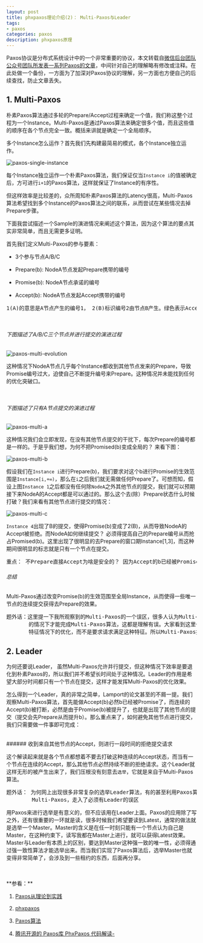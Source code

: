 ```yaml
---
layout: post
title: phxpaxos理论介绍(2)： Multi-Paxos与Leader
tags:
- paxos
categories: paxos
description: phxpaxos原理
---
```



Paxos协议是分布式系统设计中的一个非常重要的协议，本文转载自[微信后台团队公众号团队所发表一系列Paxos的文章](https://mp.weixin.qq.com/s/WEi2kojApSP8PBupdP_8yw)，中间针对自己的理解略有修改或注释。在此处做一个备份，一方面为了加深对Paxos协议的理解，另一方面也方便自己的后续查找，防止文章丢失。


<!-- more -->

## 1. Multi-Paxos
朴素Paxos算法通过多轮的Prepare/Accept过程来确定一个值，我们称这整个过程为一个Instance。Multi-Paxos是通过Paxos算法来确定很多个值，而且这些值的顺序在各个节点完全一致。概括来讲就是确定一个全局顺序。

多个Instance怎么运作？首先我们先构建最简易的模式，各个Instance独立运作。

![paxos-single-instance](https://ivanzz1001.github.io/records/assets/img/paxos/paxos_single_instance.png)

每个Instance独立运作一个朴素Paxos算法，我们保证仅当```Instance i```的值被确定后，方可进行```i+1```的Paxos算法，这样就保证了Instance的有序性。

但这样效率是比较差的，众所周知朴素Paxos算法的Latency很高，Multi-Paxos算法希望找到多个Instance的Paxos算法之间的联系，从而尝试在某些情况去掉Prepare步骤。

下面我尝试描述一个Sample的演进情况来阐述这个算法，因为这个算法的要点其实非常简单，而且无需更多证明。

首先我们定义Multi-Paxos的参与要素：

* 3个参与节点A/B/C

* Prepare(b): NodeA节点发起Prepare携带的编号

* Promise(b): NodeA节点承诺的编号

* Accept(b): NodeA节点发起Accept携带的编号

<pre>
1(A)的意思是A节点产生的编号1， 2(B)标识编号2由节点B产生。绿色表示Accept通过，红色表示拒绝。
</pre>

<br />

###### 下图描述了A/B/C三个节点并进行提交的演进过程

![paxos-multi-evolution](https://ivanzz1001.github.io/records/assets/img/paxos/paxos_multi_evolution.jpg)

这种情况下NodeA节点几乎每个Instance都收到其他节点发来的Prepare，导致Promise编号过大，迫使自己不断提升编号来Prepare。这种情况并未能找到任何的优化突破口。

<br />

###### 下图描述了只有A节点提交的演进过程

![paxos-multi-a](https://ivanzz1001.github.io/records/assets/img/paxos/paxos_multi_a.jpg)

这种情况我们会立即发现，在没有其他节点提交的干扰下，每次Prepare的编号都是一样的。于是乎我们想，为何不把Promised(b)变成全局的？ 来看下图：

![paxos-multi-b](https://ivanzz1001.github.io/records/assets/img/paxos/paxos_multi_b.png)

假设我们在```Instance i```进行Prepare(b)，我们要求对这个b进行Promise的生效范围是```Instance[i,+∞)```，那么在```i```之后我们就无需做任何Prepare了。可想而知，假设上图```Instance 1```之后都没有任何除```NodeA```之外其他节点的提交，我们就可以预期接下来NodeA的Accept都是可以通过的。那么这个去(除）Prepare状态什么时候打破？我们来看有其他节点进行提交的情况：

![paxos-multi-c](https://ivanzz1001.github.io/records/assets/img/paxos/paxos_multi_c.jpg)

```Instance 4```出现了B的提交，使得Promise(b)变成了2(B)，从而导致NodeA的Accept被拒绝。而NodeA如何继续提交？ 必须得提高自己的Prepare编号从而抢占Promised(b)。这里出现了很明显的去Prepare的窗口期Instance[1,3]，而这种期间很明显的标志就是只有一个节点在提交。

<pre>
重点： 不Prepare直接Accept为啥是安全的？ 因为Accept的b已经被Promise过。
</pre>


###### 总结

Multi-Paxos通过改变Promise(b)的生效范围至全局Instance，从而使得一些唯一节点的连续提交获得去Prepare的效果。
<pre>
题外话：这里提一下我所观察到的Multi-Paxos的一个误区，很多人认为Multi-Paxos是由leader驱动去掉Prepare的，更有说在有Leader
       的情况下才能完成Multi-Paxos算法，这都是理解有误。大家看到这里也应该明白这里的因果关系，Multi-Paxos是适用某种请求
       特征情况下的优化，而不是要求请求满足这种特征。所以Multi-Paxos接受并行提交。
</pre>

## 2. Leader
为何还要说Leader， 虽然Multi-Paxos允许并行提交，但这种情况下效率是要退化到朴素Paxos的，所以我们并不希望长时间处于这种情况。Leader的作用是希望大部分时间都只有一个节点在提交，这样才能发挥Multi-Paxos的优化效果。

怎么得到一个Leader，真的非常之简单，Lamport的论文甚至的不屑一提。我们观察Multi-Paxos算法，首先能做Accept(b)必然b已经被Promise了，而连续的Accept(b)被打断，必然是由于Promise(b)被提升了，也就是出现了其他节点的提交（提交会先Prepare从而提升b）。那么重点来了，如何避免其他节点进行提交，我们只需要做一件事即可完成：

<br />
###### 收到来自其他节点的Accept，则进行一段时间的拒绝提交请求

这个解读起来就是各个节点都想着不要去打破这种连续的Accept状态，而当有一个节点在连续的Accept，那么其他节点必然持续不断的拒绝请求。这个Leader就这样无形的被产生出来了，我们压根没有刻意去```选举```，它就是来自于Multi-Paxos算法。
<pre>
题外话： 为何网上出现很多非常复杂的选举Leader算法，有的甚至利用Paxos算法去选举Leader，我觉得他们很有可能是没有完全理解
        Multi-Paxos，走入了必须有Leader的误区
</pre>
用Paxos来进行选举是有意义的，但不应该用在Leader上面。Paxos的应用除了写之外，还有很重要的一环就是读，很多时候我们希望要读到Latest，通常的做法就是选举一个Master。Master的含义是在任一时刻只能有一个节点认为自己是Master，在这种约束下，读写我都在Master上进行，就可以获得Latest效果。Master与Leader有本质上的区别，要达到Master这种强一致的唯一性，必须得通过强一致性算法才能选举出来。而当我们实现了Paxos算法后，选举Master也就变得非常简单了，会涉及到一些租约的东西，后面再分享。


<br />
<br />
**参看：**

1. [Paxos从理论到实践](https://mp.weixin.qq.com/s/WEi2kojApSP8PBupdP_8yw)

2. [phxpaxos](https://github.com/Tencent/phxpaxos/blob/master/README.zh_CN.md)

3. [Paxos算法](https://zh.wikipedia.org/zh-cn/Paxos%E7%AE%97%E6%B3%95)

4. [腾讯开源的 Paxos库 PhxPaxos 代码解读-](https://www.cnblogs.com/lijingshanxi/p/10250878.html)

<br />
<br />
<br />


